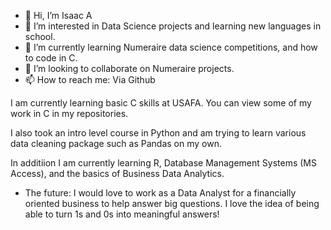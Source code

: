 - 👋 Hi, I’m Isaac A  
- 👀 I’m interested in Data Science projects and learning new languages in school.
- 🌱 I’m currently learning Numeraire data science competitions, and how to code in C.
- 💞️ I’m looking to collaborate on Numeraire projects.
- 📫 How to reach me: Via Github

I am currently learning basic C skills at USAFA. You can view some of my work in C in my repositories.

I also took an intro level course in Python and am trying to learn various data cleaning package such as Pandas on my own.

In additiion I am currently learning R, Database Management Systems (MS Access), and the basics of Business Data Analytics. 

- The future: I would love to work as a Data Analyst for a financially oriented business to help answer big questions. I love the idea of being able to turn 1s and 0s into meaningful answers!




